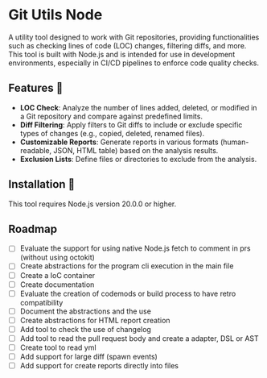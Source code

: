 # Git Utils Node

A utility tool designed to work with Git repositories, providing functionalities such as checking lines of code (LOC) changes, filtering diffs, and more. This tool is built with Node.js and is intended for use in development environments, especially in CI/CD pipelines to enforce code quality checks.

## Features 🚧

- **LOC Check**: Analyze the number of lines added, deleted, or modified in a Git repository and compare against predefined limits.
- **Diff Filtering**: Apply filters to Git diffs to include or exclude specific types of changes (e.g., copied, deleted, renamed files).
- **Customizable Reports**: Generate reports in various formats (human-readable, JSON, HTML table) based on the analysis results.
- **Exclusion Lists**: Define files or directories to exclude from the analysis.


## Installation 🚧

This tool requires Node.js version 20.0.0 or higher.


## Roadmap

- [ ] Evaluate the support for using native Node.js fetch to comment in prs (without using octokit)
- [ ] Create abstractions for the program cli execution in the main file
- [ ] Create a IoC container
- [ ] Create documentation
- [ ] Evaluate the creation of codemods or build process to have retro compatibility
- [ ] Document the abstractions and the use
- [ ] Create abstractions for HTML report creation
- [ ] Add tool to check the use of changelog
- [ ] Add tool to read the pull request body and create a  adapter, DSL or AST
- [ ] Create tool to read yml
- [ ] Add support for large diff (spawn events)
- [ ] Add support for create reports directly into files